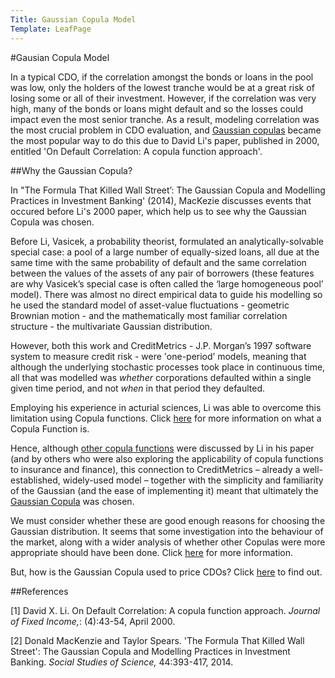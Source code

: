```yaml
---
Title: Gaussian Copula Model
Template: LeafPage
---
```


#Gausian Copula Model

In a typical CDO, if the correlation amongst the bonds or loans in the pool was low, only the holders of the lowest tranche would be at a great risk of losing some or all of their investment. 
However, if the correlation was very high, many of the bonds or loans might default and so the losses could impact even the most senior tranche. 
As a result, modeling correlation was the most crucial problem in CDO evaluation, and [Gaussian copulas](http://db716.user.srcf.net/eim/course/finance/cdos/2cdogaussian/page2/gaussiancopula) became the most popular way to do this due to David Li's paper, published in 2000, entitled 'On Default Correlation: A copula function approach'.

##Why the Gaussian Copula?

In "The Formula That Killed Wall Street’: The Gaussian Copula and Modelling Practices in Investment Banking' (2014), MacKezie discusses events that occured before Li's 2000 paper, which help us to see why the Gaussian Copula was chosen.

Before Li, Vasicek, a probability theorist, formulated an analytically-solvable special case: a pool of a large number of equally-sized loans, all due at the same time with the same probability of default and the same correlation between the values of the assets of any pair of borrowers (these features are why Vasicek’s special case is often called the ‘large homogeneous pool’ model). 
There was almost no direct empirical data to guide his modelling so he used the standard model of asset-value fluctuations - geometric Brownian motion - and the mathematically most familiar correlation structure - the multivariate Gaussian distribution.

However, both this work and CreditMetrics - J.P. Morgan’s 1997 software system to measure credit risk - were 'one-period’ models, meaning that although the underlying stochastic processes took place in continuous time, all that was modelled was *whether* corporations defaulted within a single given time period, and not *when* in that period they defaulted.

Employing his experience in acturial sciences, Li was able to overcome this limitation using Copula functions. Click [here](http://db716.user.srcf.net/eim/course/finance/cdos/2cdogaussian/page2/copula) for more information on what a Copula Function is. 

Hence, although [other copula functions](http://db716.user.srcf.net/eim/course/finance/cdos/2cdogaussian/page2/othercopulas) were discussed by Li in his paper (and by others who were also exploring the applicability of copula functions to insurance and finance), this connection to CreditMetrics – already a well-established, widely-used model – together with the simplicity and familiarity of the Gaussian (and the ease of implementing it) meant that ultimately the [Gaussian Copula](http://db716.user.srcf.net/eim/course/finance/cdos/2cdogaussian/page2/gaussiancopula.md) was chosen.

We must consider whether these are good enough reasons for choosing the Gaussian distribution. 
It seems that some investigation into the behaviour of the market, along with a wider analysis of whether other Copulas were more appropriate should have been done. Click [here](http://db716.user.srcf.net/eim/course/finance/cdos/2cdogaussian/page2/modelappropriate) for more information. 

But, how is the Gaussian Copula used to price CDOs? Click [here](http://db716.user.srcf.net/eim/course/finance/cdos/2cdogaussian/gaussianCDO) to find out. 

##References

[1] David X. Li. On Default Correlation: A copula function approach. *Journal of Fixed Income,*: (4):43-54, April 2000.

[2] Donald MacKenzie and Taylor Spears. 'The Formula That Killed Wall Street': The Gaussian Copula and Modelling Practices in Investment Banking. *Social Studies of Science,* 44:393-417, 2014.

